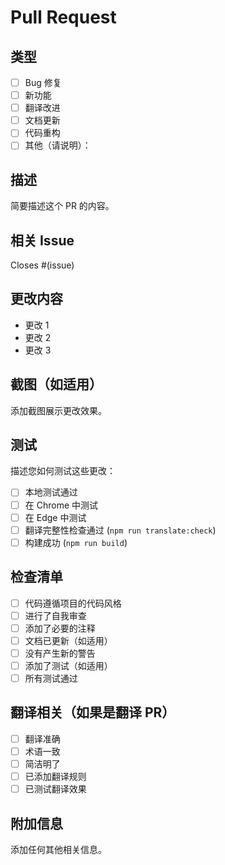 # Pull Request

## 类型

- [ ] Bug 修复
- [ ] 新功能
- [ ] 翻译改进
- [ ] 文档更新
- [ ] 代码重构
- [ ] 其他（请说明）：

## 描述

简要描述这个 PR 的内容。

## 相关 Issue

Closes #(issue)

## 更改内容

- 更改 1
- 更改 2
- 更改 3

## 截图（如适用）

添加截图展示更改效果。

## 测试

描述您如何测试这些更改：

- [ ] 本地测试通过
- [ ] 在 Chrome 中测试
- [ ] 在 Edge 中测试
- [ ] 翻译完整性检查通过 (`npm run translate:check`)
- [ ] 构建成功 (`npm run build`)

## 检查清单

- [ ] 代码遵循项目的代码风格
- [ ] 进行了自我审查
- [ ] 添加了必要的注释
- [ ] 文档已更新（如适用）
- [ ] 没有产生新的警告
- [ ] 添加了测试（如适用）
- [ ] 所有测试通过

## 翻译相关（如果是翻译 PR）

- [ ] 翻译准确
- [ ] 术语一致
- [ ] 简洁明了
- [ ] 已添加翻译规则
- [ ] 已测试翻译效果

## 附加信息

添加任何其他相关信息。

